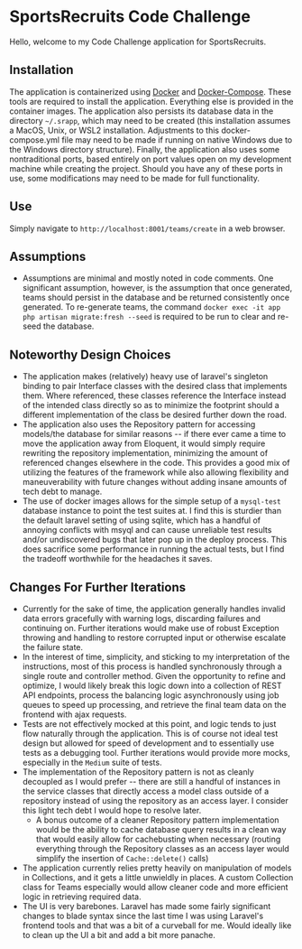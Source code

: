 # SportsRecruits Code Challenge

Hello, welcome to my Code Challenge application for SportsRecruits.

## Installation
The application is containerized using [Docker](https://docs.docker.com/get-docker/) and [Docker-Compose](https://docs.docker.com/compose/install/). These tools are required to install the application. Everything else is provided in the container images.
The application also persists its database data in the directory `~/.srapp`, which may need to be created (this installation assumes a MacOS, Unix, or WSL2 installation. Adjustments to this docker-compose.yml file may need to be made if running on native Windows due to the Windows directory structure). Finally, the application also uses some nontraditional ports, based entirely on port values open on my development machine while creating the project. Should you have any of these ports in use, some modifications may need to be made for full functionality.

## Use
Simply navigate to `http://localhost:8001/teams/create` in a web browser.

## Assumptions
- Assumptions are minimal and mostly noted in code comments. One significant assumption, however, is the assumption that once generated, teams should persist in the database and be returned consistently once generated. To re-generate teams, the command `docker exec -it app php artisan migrate:fresh --seed` is required to be run to clear and re-seed the database.

## Noteworthy Design Choices
- The application makes (relatively) heavy use of laravel's singleton binding to pair Interface classes with the desired class that implements them. Where referenced, these classes reference the Interface instead of the intended class directly so as to minimize the footprint
should a different implementation of the class be desired further down the road. 
- The application also uses the Repository pattern for accessing models/the database for similar reasons -- if there ever came a time to move the application away from Eloquent, it would simply require rewriting the repository implementation, minimizing the amount of referenced changes elsewhere in the code. This provides a good mix of utilizing the features of the framework while also allowing flexibility and maneuverability with future changes without adding insane amounts of tech debt to manage.
- The use of docker images allows for the simple setup of a `mysql-test` database instance to point the test suites at.  I find this is sturdier than the default laravel setting of using sqlite, which has a handful of annoying conflicts with msyql and can cause unreliable test results and/or undiscovered bugs that later pop up in the deploy process. This does sacrifice some performance in running the actual tests, but I find the tradeoff worthwhile for the headaches it saves.

## Changes For Further Iterations
- Currently for the sake of time, the application generally handles invalid data errors gracefully with warning logs, discarding failures and continuing on. Further iterations would make use of robust Exception throwing and handling to restore corrupted input or otherwise escalate the failure state.
- In the interest of time, simplicity, and sticking to my interpretation of the instructions, most of this process is handled synchronously through a single route and controller method. Given the opportunity to refine and optimize, I would likely break this logic down into a collection of REST API endpoints, process the balancing logic asynchronously using job queues to speed up processing, and retrieve the final team data on the frontend with ajax requests.
- Tests are not effectively mocked at this point, and logic tends to just flow naturally through the application. This is of course not ideal test design but allowed for speed of development and to essentially use tests as a debugging tool. Further iterations would provide more mocks, especially in the `Medium` suite of tests.
- The implementation of the Repository pattern is not as cleanly decoupled as I would prefer -- there are still a handful of instances in the service classes that directly access a model class outside of a repository instead of using the repository as an access layer. I consider this light tech debt I would hope to resolve later.
  - A bonus outcome of a cleaner Repository pattern implementation would be the ability to cache database query results in a clean way that would easily allow for cachebusting when necessary (routing everything through the Repository classes as an access layer would simplify the insertion of `Cache::delete()` calls)
- The application currently relies pretty heavily on manipulation of models in Collections, and it gets a little unwieldly in places. A custom Collection class for Teams especially would allow cleaner code and more efficient logic in retrieving required data.
- The UI is very barebones. Laravel has made some fairly significant changes to blade syntax since the last time I was using Laravel's frontend tools and that was a bit of a curveball for me. Would ideally like to clean up the UI a bit and add a bit more panache.
